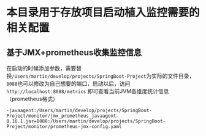 # 本目录用于存放项目启动植入监控需要的相关配置

## 基于JMX+prometheus收集监控信息

在启动的时候添加参数，需要替换`/Users/martin/develop/projects/SpringBoot-Project`为实际的文件目录，
`8088`也可以修改为自己想要的端口，启动以后，访问 `http://localhost:8088/metrics` 即可查看当前JVM各维度统计信息（prometheus格式）

```
-javaagent:/Users/martin/develop/projects/SpringBoot-Project/monitor/jmx_prometheus_javaagent-0.16.1.jar=8088:/Users/martin/develop/projects/SpringBoot-Project/monitor/prometheus-jmx-config.yaml
```